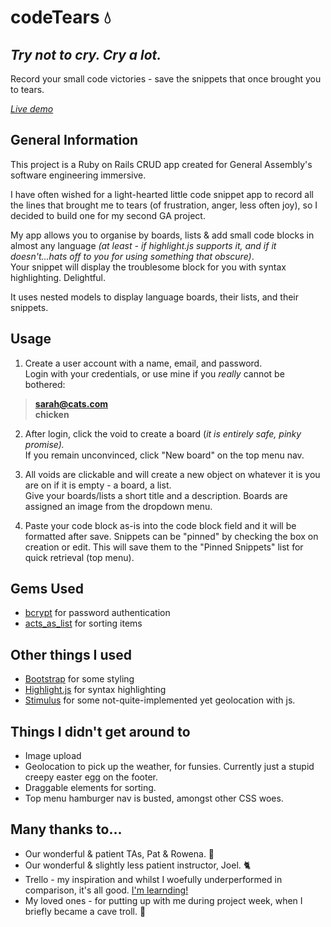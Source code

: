 # codeTears 💧

## _Try not to cry. Cry a lot._

Record your small code victories - save the snippets that once brought you to tears.

[_Live demo_](https://stop-crying-its-just-code.herokuapp.com/)

## General Information

This project is a Ruby on Rails CRUD app created for General Assembly's software engineering immersive.

I have often wished for a light-hearted little code snippet app to record all the lines that brought me to tears (of frustration, anger, less often joy), so I decided to build one for my second GA project.

My app allows you to organise by boards, lists & add small code blocks in almost any language *(at least - if highlight.js supports it, and if it doesn't...hats off to you for using something *that* obscure)*.  
Your snippet will display the troublesome block for you with syntax highlighting. Delightful.

It uses nested models to display language boards, their lists, and their snippets.

## Usage

1. Create a user account with a name, email, and password.  
   Login with your credentials, or use mine if you _really_ cannot be bothered:

> **sarah@cats.com**  
> **chicken**

2. After login, click the void to create a board (_it is entirely safe, pinky promise)._  
   If you remain unconvinced, click "New board" on the top menu nav.

3. All voids are clickable and will create a new object on whatever it is you are on if it is empty - a board, a list.  
   Give your boards/lists a short title and a description.
   Boards are assigned an image from the dropdown menu.

4. Paste your code block as-is into the code block field and it will be formatted after save.
   Snippets can be "pinned" by checking the box on creation or edit. This will save them to the "Pinned Snippets" list for quick retrieval (top menu).

## Gems Used

- [bcrypt](https://github.com/bcrypt-ruby/bcrypt-ruby) for password authentication
- [acts_as_list](https://github.com/brendon/acts_as_list) for sorting items

## Other things I used

- [Bootstrap](https://getbootstrap.com/) for some styling
- [Highlight.js](https://highlight.js.org) for syntax highlighting
- [Stimulus](https://stimulus.hotwired.dev/) for some not-quite-implemented yet geolocation with js.

## Things I didn't get around to

- Image upload
- Geolocation to pick up the weather, for funsies. Currently just a stupid creepy easter egg on the footer.
- Draggable elements for sorting.
- Top menu hamburger nav is busted, amongst other CSS woes.

## Many thanks to...

- Our wonderful & patient TAs, Pat & Rowena. 🙌
- Our wonderful & slightly less patient instructor, Joel. 🐈
- Trello - my inspiration and whilst I woefully underperformed in comparison, it's all good. [I'm learnding!](https://youtu.be/TMlyhZpGbwI)
- My loved ones - for putting up with me during project week, when I briefly became a cave troll. 👹
